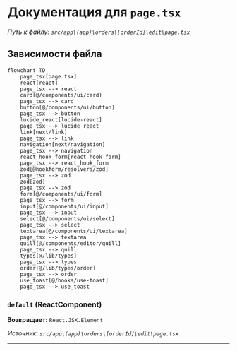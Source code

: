 # Документация для `page.tsx`

*Путь к файлу: `src/app\(app)\orders\[orderId]\edit\page.tsx`*

## Зависимости файла

```mermaid
flowchart TD
    page_tsx[page.tsx]
    react[react]
    page_tsx --> react
    card[@/components/ui/card]
    page_tsx --> card
    button[@/components/ui/button]
    page_tsx --> button
    lucide_react[lucide-react]
    page_tsx --> lucide_react
    link[next/link]
    page_tsx --> link
    navigation[next/navigation]
    page_tsx --> navigation
    react_hook_form[react-hook-form]
    page_tsx --> react_hook_form
    zod[@hookform/resolvers/zod]
    page_tsx --> zod
    zod[zod]
    page_tsx --> zod
    form[@/components/ui/form]
    page_tsx --> form
    input[@/components/ui/input]
    page_tsx --> input
    select[@/components/ui/select]
    page_tsx --> select
    textarea[@/components/ui/textarea]
    page_tsx --> textarea
    quill[@/components/editor/quill]
    page_tsx --> quill
    types[@/lib/types]
    page_tsx --> types
    order[@/lib/types/order]
    page_tsx --> order
    use_toast[@/hooks/use-toast]
    page_tsx --> use_toast
```

### `default` (ReactComponent)

**Возвращает:** `React.JSX.Element`

*Источник: `src/app\(app)\orders\[orderId]\edit\page.tsx`*

---
